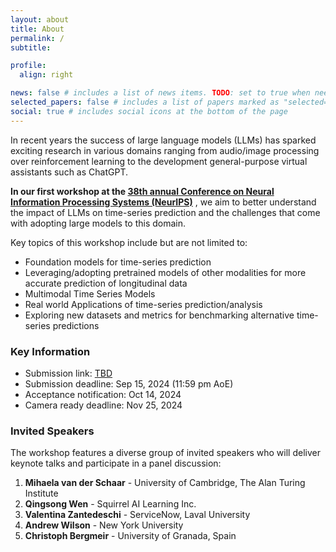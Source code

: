 ```yaml
---
layout: about
title: About
permalink: /
subtitle: 

profile:
  align: right

news: false # includes a list of news items. TODO: set to true when needed
selected_papers: false # includes a list of papers marked as "selected={true}"
social: true # includes social icons at the bottom of the page
---
```

In recent years the success of large language models (LLMs) has sparked exciting research in various domains ranging from
audio/image
processing over reinforcement learning to the development general-purpose virtual assistants such as
ChatGPT.

**In our first workshop at the <a href="https://neurips.cc/">38th annual
Conference on Neural Information Processing Systems (NeurIPS)</a>** ,  we aim to better understand the impact of LLMs on
time-series prediction and the
challenges that come with adopting large models to this domain.

Key topics of this workshop include but are not limited to:

- Foundation models for time-series prediction
- Leveraging/adopting pretrained models of other modalities for more accurate prediction of longitudinal data 
- Multimodal Time Series Models
- Real world Applications of time-series prediction/analysis 
- Exploring new datasets and metrics for benchmarking alternative time-series predictions

### Key Information

- Submission link: [TBD](https://openreview.net)
- Submission deadline: Sep 15, 2024 (11:59 pm AoE)
- Acceptance notification: Oct 14, 2024
- Camera ready deadline: Nov 25, 2024

### Invited Speakers
The workshop features a diverse group of invited speakers who will deliver keynote talks and participate in a panel discussion:

1. **Mihaela van der Schaar** - University of Cambridge, The Alan Turing Institute
2. **Qingsong Wen** - Squirrel AI Learning Inc.
3. **Valentina Zantedeschi** - ServiceNow, Laval University
4. **Andrew Wilson** - New York University
5. **Christoph Bergmeir** - University of Granada, Spain
